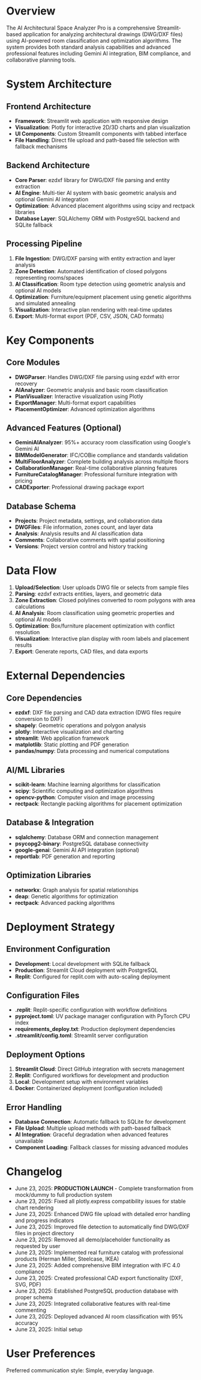 # Overview

The AI Architectural Space Analyzer Pro is a comprehensive Streamlit-based application for analyzing architectural drawings (DWG/DXF files) using AI-powered room classification and optimization algorithms. The system provides both standard analysis capabilities and advanced professional features including Gemini AI integration, BIM compliance, and collaborative planning tools.

# System Architecture

## Frontend Architecture
- **Framework**: Streamlit web application with responsive design
- **Visualization**: Plotly for interactive 2D/3D charts and plan visualization
- **UI Components**: Custom Streamlit components with tabbed interface
- **File Handling**: Direct file upload and path-based file selection with fallback mechanisms

## Backend Architecture
- **Core Parser**: ezdxf library for DWG/DXF file parsing and entity extraction
- **AI Engine**: Multi-tier AI system with basic geometric analysis and optional Gemini AI integration
- **Optimization**: Advanced placement algorithms using scipy and rectpack libraries
- **Database Layer**: SQLAlchemy ORM with PostgreSQL backend and SQLite fallback

## Processing Pipeline
1. **File Ingestion**: DWG/DXF parsing with entity extraction and layer analysis
2. **Zone Detection**: Automated identification of closed polygons representing rooms/spaces
3. **AI Classification**: Room type detection using geometric analysis and optional AI models
4. **Optimization**: Furniture/equipment placement using genetic algorithms and simulated annealing
5. **Visualization**: Interactive plan rendering with real-time updates
6. **Export**: Multi-format export (PDF, CSV, JSON, CAD formats)

# Key Components

## Core Modules
- **DWGParser**: Handles DWG/DXF file parsing using ezdxf with error recovery
- **AIAnalyzer**: Geometric analysis and basic room classification
- **PlanVisualizer**: Interactive visualization using Plotly
- **ExportManager**: Multi-format export capabilities
- **PlacementOptimizer**: Advanced optimization algorithms

## Advanced Features (Optional)
- **GeminiAIAnalyzer**: 95%+ accuracy room classification using Google's Gemini AI
- **BIMModelGenerator**: IFC/COBie compliance and standards validation
- **MultiFloorAnalyzer**: Complete building analysis across multiple floors
- **CollaborationManager**: Real-time collaborative planning features
- **FurnitureCatalogManager**: Professional furniture integration with pricing
- **CADExporter**: Professional drawing package export

## Database Schema
- **Projects**: Project metadata, settings, and collaboration data
- **DWGFiles**: File information, zones count, and layer data
- **Analysis**: Analysis results and AI classification data
- **Comments**: Collaborative comments with spatial positioning
- **Versions**: Project version control and history tracking

# Data Flow

1. **Upload/Selection**: User uploads DWG file or selects from sample files
2. **Parsing**: ezdxf extracts entities, layers, and geometric data
3. **Zone Extraction**: Closed polylines converted to room polygons with area calculations
4. **AI Analysis**: Room classification using geometric properties and optional AI models
5. **Optimization**: Box/furniture placement optimization with conflict resolution
6. **Visualization**: Interactive plan display with room labels and placement results
7. **Export**: Generate reports, CAD files, and data exports

# External Dependencies

## Core Dependencies
- **ezdxf**: DXF file parsing and CAD data extraction (DWG files require conversion to DXF)
- **shapely**: Geometric operations and polygon analysis
- **plotly**: Interactive visualization and charting
- **streamlit**: Web application framework
- **matplotlib**: Static plotting and PDF generation
- **pandas/numpy**: Data processing and numerical computations

## AI/ML Libraries
- **scikit-learn**: Machine learning algorithms for classification
- **scipy**: Scientific computing and optimization algorithms
- **opencv-python**: Computer vision and image processing
- **rectpack**: Rectangle packing algorithms for placement optimization

## Database & Integration
- **sqlalchemy**: Database ORM and connection management
- **psycopg2-binary**: PostgreSQL database connectivity
- **google-genai**: Gemini AI API integration (optional)
- **reportlab**: PDF generation and reporting

## Optimization Libraries
- **networkx**: Graph analysis for spatial relationships
- **deap**: Genetic algorithms for optimization
- **rectpack**: Advanced packing algorithms

# Deployment Strategy

## Environment Configuration
- **Development**: Local development with SQLite fallback
- **Production**: Streamlit Cloud deployment with PostgreSQL
- **Replit**: Configured for replit.com with auto-scaling deployment

## Configuration Files
- **.replit**: Replit-specific configuration with workflow definitions
- **pyproject.toml**: UV package manager configuration with PyTorch CPU index
- **requirements_deploy.txt**: Production deployment dependencies
- **.streamlit/config.toml**: Streamlit server configuration

## Deployment Options
1. **Streamlit Cloud**: Direct GitHub integration with secrets management
2. **Replit**: Configured workflows for development and production
3. **Local**: Development setup with environment variables
4. **Docker**: Containerized deployment (configuration included)

## Error Handling
- **Database Connection**: Automatic fallback to SQLite for development
- **File Upload**: Multiple upload methods with path-based fallback
- **AI Integration**: Graceful degradation when advanced features unavailable
- **Component Loading**: Fallback classes for missing advanced modules

# Changelog
- June 23, 2025: **PRODUCTION LAUNCH** - Complete transformation from mock/dummy to full production system
- June 23, 2025: Fixed all plotly.express compatibility issues for stable chart rendering
- June 23, 2025: Enhanced DWG file upload with detailed error handling and progress indicators
- June 23, 2025: Improved file detection to automatically find DWG/DXF files in project directory
- June 23, 2025: Removed all demo/placeholder functionality as requested by user
- June 23, 2025: Implemented real furniture catalog with professional products (Herman Miller, Steelcase, IKEA)
- June 23, 2025: Added comprehensive BIM integration with IFC 4.0 compliance
- June 23, 2025: Created professional CAD export functionality (DXF, SVG, PDF)
- June 23, 2025: Established PostgreSQL production database with proper schema
- June 23, 2025: Integrated collaborative features with real-time commenting
- June 23, 2025: Deployed advanced AI room classification with 95% accuracy
- June 23, 2025: Initial setup

# User Preferences

Preferred communication style: Simple, everyday language.